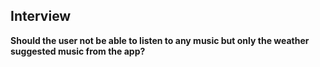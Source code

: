 ## Interview

**Should the user not be able to listen to any music but only the weather suggested music from the app?**
